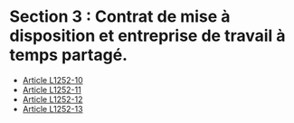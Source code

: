 # Section 3 : Contrat de mise à disposition et entreprise de travail à temps partagé.

* [Article L1252-10](./LEGIARTI000006901328.md)
* [Article L1252-11](./LEGIARTI000006901329.md)
* [Article L1252-12](./LEGIARTI000006901330.md)
* [Article L1252-13](./LEGIARTI000006901333.md)
